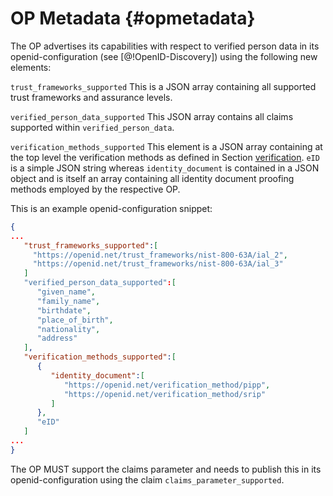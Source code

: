 # OP Metadata {#opmetadata}

The OP advertises its capabilities with respect to verified person data in its openid-configuration (see [@!OpenID-Discovery]) using the following new elements:

`trust_frameworks_supported` This is a JSON array containing all supported trust frameworks and assurance levels.

`verified_person_data_supported` This JSON array contains all claims supported within `verified_person_data`.

`verification_methods_supported` This element is a JSON array containing at the top level the verification methods as defined in Section [verification](#verification). `eID` is  a simple JSON string whereas `identity_document` is contained in a JSON object and is itself an array containing all identity document proofing methods employed by the respective OP. 

This is an example openid-configuration snippet:

```json
{  
...
   "trust_frameworks_supported":[
     "https://openid.net/trust_frameworks/nist-800-63A/ial_2",
     "https://openid.net/trust_frameworks/nist-800-63A/ial_3"
   ]
   "verified_person_data_supported":[  
      "given_name",
      "family_name",
      "birthdate",
      "place_of_birth",
      "nationality",
      "address"
   ],
   "verification_methods_supported":[  
      {  
         "identity_document":[  
            "https://openid.net/verification_method/pipp",
            "https://openid.net/verification_method/srip"
         ]
      },
      "eID"
   ]
...
}
```

The OP MUST support the claims parameter and needs to publish this in its openid-configuration using the claim `claims_parameter_supported`. 
